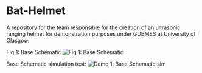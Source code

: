 # Bat-Helmet
A repository for the team responsible for the creation of an ultrasonic ranging helmet for demonstration purposes under GUBMES at University of Glasgow.

Fig 1: Base Schematic
![Fig 1: Base Schematic](https://github.com/vamsi-karnam/Bat-Helmet/assets/123312301/8e800c61-a65d-42ca-97ca-db3cab362f8d)

Base Schematic simulation test: ![Demo 1: Base Schematic sim](https://github.com/vamsi-karnam/Bat-Helmet/assets/123312301/96f95471-6988-4639-b393-a52e6acf2961)
